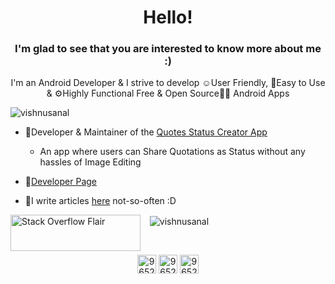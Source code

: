 <h1 align="center">Hello!</h1>
<h3 align="center">I'm glad to see that you are interested to know more about me :)</h3>

<p align="center">I'm an Android Developer & I strive to develop ☺User Friendly, 📱Easy to Use & ⚙Highly Functional Free & Open Source👨‍💻 Android Apps</p>

<p align="left"> <img src="https://komarev.com/ghpvc/?username=vishnusanal" alt="vishnusanal" /> </p>

 - 🚀Developer & Maintainer of the [Quotes Status Creator App](https://play.google.com/store/apps/details?id=phone.vishnu.quotes)
      - An app where users can Share Quotations as Status without any hassles of Image Editing
      
- 📃[Developer Page](https://play.google.com/store/apps/dev?id=5733306165707047154)

- 📝I write articles [here](https://dev.to/vishnusanal) not-so-often :D

<!--- <p align="left"><img src="https://devicons.github.io/devicon/devicon.git/icons/android/android-original-wordmark.svg" alt="android" width="40" height="40"/> <img src="https://www.vectorlogo.zone/logos/firebase/firebase-icon.svg" alt="firebase" width="40" height="40"/> <img src="https://devicons.github.io/devicon/devicon.git/icons/java/java-original-wordmark.svg" alt="java" width="40" height="40"/></p> --->

<p align="left">&nbsp;<img align="left" src="https://stackoverflow.com/users/flair/9652621.png" width="208" height="58"?theme=clean  alt="Stack Overflow Flair"> &nbsp;<img align="center" src="https://github-readme-stats.vercel.app/api?username=vishnusanal&show_icons=true" alt="vishnusanal" /></p>

<!--- <p><img align="left" src="https://github-readme-stats.vercel.app/api/top-langs/?username=vishnusanal&layout=compact" alt="vishnusanal" /></p> --->

<br>

<p align="center">
<a href="https://stackoverflow.com/users/9652621" target="blank"><img align="center" src="https://cdn.jsdelivr.net/npm/simple-icons@3.0.1/icons/stackoverflow.svg" alt="9652621" height="30" width="30" /></a> <a href="https://play.google.com/store/apps/dev?id=5733306165707047154" target="blank"><img align="center" src="https://cdn.jsdelivr.net/npm/simple-icons@3.0.1/icons/googleplay.svg" alt="9652621" height="30" width="30" /></a> <a href="https://www.linkedin.com/vishnu-sanal-t" target="blank"><img align="center" src="https://cdn.jsdelivr.net/npm/simple-icons@3.0.1/icons/linkedin.svg" alt="9652621" height="30" width="30" /></a>
</p>
